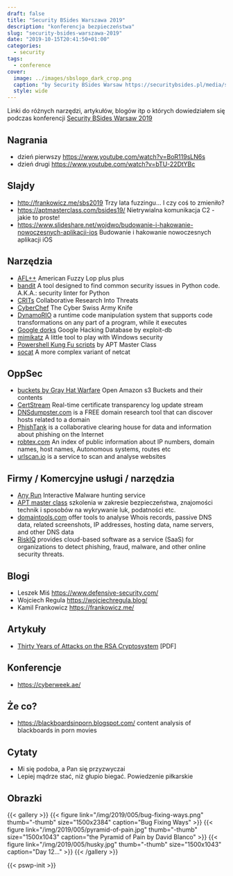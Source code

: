 ```yaml
---
draft: false
title: "Security BSides Warszawa 2019"
description: "konferencja bezpieczeństwa"
slug: "security-bsides-warszawa-2019"
date: "2019-10-15T20:41:50+01:00"
categories:
  - security
tags:
  - conference
cover:
  image: ../images/sbslogo_dark_crop.png
  caption: "by Security BSides Warsaw https://securitybsides.pl/media/sbslogo_dark_crop.png"
  style: wide
---
```


Linki do różnych narzędzi, artykułów, blogów itp o których dowiedziałem się 
podczas konferencji [Security BSides Warsaw 2019](https://securitybsides.pl/)


## Nagrania
* dzień pierwszy https://www.youtube.com/watch?v=BoR119sLN6s
* dzień drugi https://www.youtube.com/watch?v=bTU-22DtYBc


## Slajdy
* http://frankowicz.me/sbs2019 Trzy lata fuzzingu... I czy coś to zmieniło?
* https://aptmasterclass.com/bsides19/ Nietrywialna komunikacja C2 - jakie to proste!
* https://www.slideshare.net/wojdwo/budowanie-i-hakowanie-nowoczesnych-aplikacji-ios Budowanie i hakowanie nowoczesnych aplikacji iOS


## Narzędzia

* [AFL++](https://github.com/vanhauser-thc/AFLplusplus) American Fuzzy Lop plus plus
* [bandit](https://github.com/PyCQA/bandit) A tool designed to find common security issues in Python code. A.K.A.: security linter for Python
* [CRITs](https://crits.github.io/) Collaborative Research Into Threats
* [CyberChef](https://gchq.github.io/CyberChef/) The Cyber Swiss Army Knife
* [DynamoRIO](https://dynamorio.org) a runtime code manipulation system that supports code transformations on any part of a program, while it executes
* [Google dorks](https://www.exploit-db.com/google-hacking-database) Google Hacking Database by exploit-db
* [mimikatz](https://github.com/gentilkiwi/mimikatz) A little tool to play with Windows security
* [Powershell Kung Fu scripts](https://github.com/aptmasterclass/powershell-kungfu) by APT Master Class
* [socat](http://www.dest-unreach.org/socat/) A more complex variant of netcat


## OppSec
* [buckets by Gray Hat Warfare](https://buckets.grayhatwarfare.com/) Open Amazon s3 Buckets and their contents
* [CertStream](https://certstream.calidog.io/) Real-time certificate transparency log update stream
* [DNSdumpster.com](https://dnsdumpster.com/) is a FREE domain research tool that can discover hosts related to a domain
* [PhishTank](https://www.phishtank.com/) is a collaborative clearing house for data and information about phishing on the Internet
* [robtex.com](https://www.robtex.com/) An index of public information about IP numbers, domain names, host names, Autonomous systems, routes etc
* [urlscan.io](https://urlscan.io/) is a service to scan and analyse websites


## Firmy / Komercyjne usługi / narzędzia
* [Any Run](https://any.run/) Interactive Malware hunting service
* [APT master class](https://aptmasterclass.com/) szkolenia w zakresie bezpieczeństwa, znajomości technik i sposobów na wykrywanie luk, podatności etc.
* [domaintools.com](https://www.domaintools.com/) offer tools to analyse Whois records, passive DNS data, related screenshots, IP addresses, hosting data, name servers, and other DNS data
* [RiskIQ](https://community.riskiq.com/) provides cloud-based software as a service (SaaS) for organizations to detect phishing, fraud, malware, and other online security threats.


## Blogi
* Leszek Miś https://www.defensive-security.com/
* Wojciech Regula https://wojciechregula.blog/
* Kamil Frankowicz https://frankowicz.me/ 


## Artykuły
* [Thirty Years of Attacks on the RSA Cryptosystem](https://cryptjwang.files.wordpress.com/2012/05/rsa_attacks.pdf) [PDF]


## Konferencje
* https://cyberweek.ae/


## Że co?
* https://blackboardsinporn.blogspot.com/ content analysis of blackboards in porn movies 


## Cytaty
* Mi się podoba, a Pan się przyzwyczai
* Lepiej mądrze stać, niż głupio biegać. Powiedzenie piłkarskie


## Obrazki



{{< gallery >}}
{{< figure link="/img/2019/005/bug-fixing-ways.png" thumb="-thumb" size="1500x2384" caption="Bug Fixing Ways" >}}
{{< figure link="/img/2019/005/pyramid-of-pain.jpg" thumb="-thumb" size="1500x1043" caption="the Pyramid of Pain by David Blanco" >}}
{{< figure link="/img/2019/005/husky.jpg" thumb="-thumb" size="1500x1043" caption="Day 12..." >}}
{{< /gallery >}}

{{< pswp-init >}}

